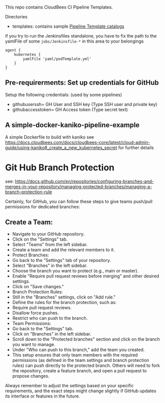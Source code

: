 This repo contains CloudBees CI Pipeline Templates.


Directories
* templates: contains sample [Pipeline Template catalogs](https://docs.cloudbees.com/docs/admin-resources/latest/pipeline-templates-user-guide/)


if you try to run the Jenkinsfiles standalone, you have to fix the path to the yamlFile of some `jobs/Jenkinsfile-*` in this area to your belongings
```
agent {
    kubernetes {
        yamlFile 'yaml/podTemplate.yml'
    }
}
```



## Pre-requirerments: Set up credentials for GitHub

Setup the following credentials:  (used by some pipelines)

* githubuserssh= GH User and SSH key (Type SSH user and private key)
* githubaccesstoken= GH Access token (Type secret text)

## A simple-docker-kaniko-pipeline-example
A simple Dockerfile to build with kaniko
see https://docs.cloudbees.com/docs/cloudbees-core/latest/cloud-admin-guide/using-kaniko#_create_a_new_kubernetes_secret   for further details


# Git Hub Branch Protection

see: https://docs.github.com/en/repositories/configuring-branches-and-merges-in-your-repository/managing-protected-branches/managing-a-branch-protection-rule

Certainly, for GitHub, you can follow these steps to give teams push/pull permissions for dedicated branches:

## Create a Team:

* Navigate to your GitHub repository.
* Click on the "Settings" tab.
* Select "Teams" from the left sidebar.
* Create a team and add the relevant members to it.
 * Protect Branches:
  * Go back to the "Settings" tab of your repository.
  * Select "Branches" in the left sidebar.
  * Choose the branch you want to protect (e.g., main or master).
  * Enable "Require pull request reviews before merging" and other desired settings.
  * Click on "Save changes."
 * Branch Protection Rules:
  * Still in the "Branches" settings, click on "Add rule."
  * Define the rules for the branch protection, such as:
  * Require pull request reviews.
  * Disallow force pushes.
* Restrict who can push to the branch.
 * Team Permissions:
  * Go back to the "Settings" tab.
  * Click on "Branches" in the left sidebar.
  * Scroll down to the "Protected branches" section and click on the branch you want to manage.
  * Under "Who can push to this branch," add the team you created.
* This setup ensures that only team members with the required permissions (as defined in the team settings and branch protection rules) can push directly to the protected branch. Others will need to fork the repository, create a feature branch, and open a pull request to propose changes.

Always remember to adjust the settings based on your specific requirements, and the exact steps might change slightly if GitHub updates its interface or features in the future.
